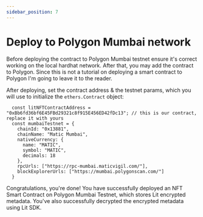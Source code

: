 ```yaml
---
sidebar_position: 7
---
```


# Deploy to Polygon Mumbai network

Before deploying the contract to Polygon Mumbai testnet ensure it's correct working on the local hardhat network. After that, you may add the contract to Polygon. Since this is not a tutorial on deploying a smart contract to Polygon I'm going to leave it to the reader.

After deploying, set the contract address & the testnet params, which you will use to initialize the `ethers.Contract` object:
```
  const litNFTContractAddress = "0xBb6fd36bf6E45FBd29321c8f915E456ED42fDc13"; // this is our contract, replace it with yours
  const mumbaiTestnet = {
    chainId: "0x13881",
    chainName: "Matic Mumbai",
    nativeCurrency: {
      name: "MATIC",
      symbol: "MATIC",
      decimals: 18
    },
    rpcUrls: ["https://rpc-mumbai.maticvigil.com/"],
    blockExplorerUrls: ["https://mumbai.polygonscan.com/"]
  }
```

Congratulations, you're done! You have successfully deployed an NFT Smart Contract on Polygon Mumbai Testnet, which stores Lit encrypted metadata. You've also successfully decrypted the encrypted metadata using Lit SDK.